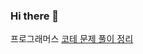 ### Hi there 👋
프로그래머스 [코테 문제 풀이 정리](https://stormy-babcat-b8a.notion.site/76fdaadb8bbd465796ee7e0413b96eee)

<!--
**JeongEunhye00/JeongEunhye00** is a ✨ _special_ ✨ repository because its `README.md` (this file) appears on your GitHub profile.

Here are some ideas to get you started:

- 🔭 I’m currently working on ...
- 🌱 I’m currently learning ...
- 👯 I’m looking to collaborate on ...
- 🤔 I’m looking for help with ...
- 💬 Ask me about ...
- 📫 How to reach me: ...
- 😄 Pronouns: ...
- ⚡ Fun fact: ...
-->
